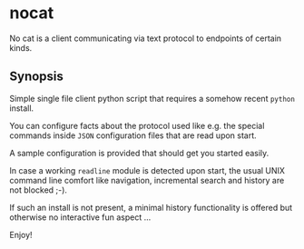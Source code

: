 # nocat
No cat is a client communicating via text protocol to endpoints of certain kinds.

## Synopsis
Simple single file client python script that requires a somehow recent `python` install.

You can configure facts about the protocol used like e.g. the special commands inside `JSON` configuration files that are read upon start.

A sample configuration is provided that should get you started easily.

In case a working `readline` module is detected upon start, the usual UNIX command line comfort like navigation, incremental search and history are not blocked ;-).

If such an install is not present, a minimal history functionality is offered but otherwise no interactive fun aspect ...


Enjoy!


